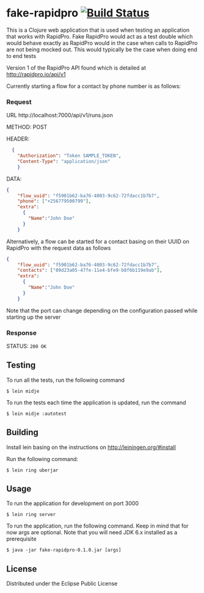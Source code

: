 # fake-rapidpro [![Build Status](https://travis-ci.org/oloo/fake-rapidpro.svg)](https://travis-ci.org/oloo/fake-rapidpro)

This is a Clojure web application that is used when testing an application that works with RapidPro.
Fake RapidPro would act as a test double which would behave exactly as RapidPro would in the case when calls to RapidPro
are not being mocked out. This would typically be the case when doing end to end tests

Version 1 of the RapidPro API found which is detailed at http://rapidpro.io/api/v1

Currently starting a flow for a contact by phone number is as follows:

### Request

URL   http://localhost:7000/api/v1/runs.json

METHOD: POST

HEADER:
```json
  {
    "Authorization": "Token SAMPLE_TOKEN",
    "Content-Type": "application/json"
    }
```
DATA:
```json
{
    "flow_uuid": "f5901b62-ba76-4003-9c62-72fdacc1b7b7",
    "phone": ["+256779500799"],
    "extra":
      {
        "Name":"John Doe"
      }
    }
  ```

Alternatively, a flow can be started for a contact basing on their UUID on RapidPro with the request data as follows

```json
{
    "flow_uuid": "f5901b62-ba76-4003-9c62-72fdacc1b7b7",
    "contacts": ["09d23a05-47fe-11e4-bfe9-b8f6b119e9ab"],
    "extra":
      {
        "Name":"John Doe"
      }
    }
  ```

Note that the port can change depending on the configuration passed while starting up the server

### Response

STATUS: `200 OK`

## Testing
To run all the tests, run the following command

    $ lein midje

To run the tests each time the application is updated, run the command

    $ lein midje :autotest

## Building

Install lein basing on the instructions on http://leiningen.org/#install

Run the following command:

    $ lein ring uberjar

## Usage

To run the application for development on port 3000

    $ lein ring server

To run the application, run the  following command. Keep in mind that for now args are optional. Note that you will need JDK 6.x installed as a prerequisite

    $ java -jar fake-rapidpro-0.1.0.jar [args]

## License

Distributed under the Eclipse Public License

